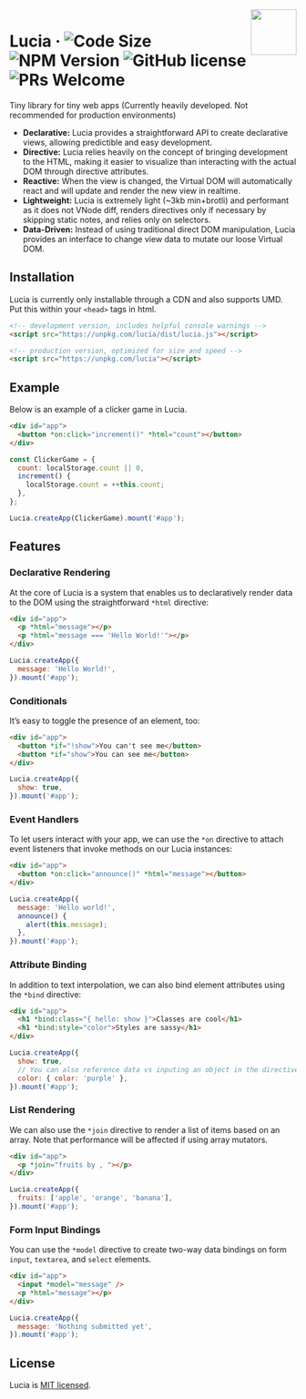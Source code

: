 <img src="https://raw.githubusercontent.com/aidenybai/lucia/master/.github/img/logo.svg" width="80px" align="right" />

# Lucia &middot; ![Code Size](https://badgen.net/badgesize/brotli/https/unpkg.com/lucia?color=7460E1&labelColor=1D1E32&style=flat-square) ![NPM Version](https://img.shields.io/npm/v/lucia?color=7460E1&labelColor=1D1E32&style=flat-square) ![GitHub license](https://img.shields.io/badge/license-MIT-blue.svg?color=7460E1&labelColor=1D1E32&style=flat-square) ![PRs Welcome](https://img.shields.io/badge/PRs-welcome-brightgreen.svg?color=7460E1&labelColor=1D1E32&style=flat-square)

Tiny library for tiny web apps (Currently heavily developed. Not recommended for production environments)

- **Declarative:** Lucia provides a straightforward API to create declarative views, allowing predictible and easy development.
- **Directive:** Lucia relies heavily on the concept of bringing development to the HTML, making it easier to visualize than interacting with the actual DOM through directive attributes.
- **Reactive:** When the view is changed, the Virtual DOM will automatically react and will update and render the new view in realtime.
- **Lightweight:** Lucia is extremely light (~3kb min+brotli) and performant as it does not VNode diff, renders directives only if necessary by skipping static notes, and relies only on selectors.
- **Data-Driven:** Instead of using traditional direct DOM manipulation, Lucia provides an interface to change view data to mutate our loose Virtual DOM.

## Installation

Lucia is currently only installable through a CDN and also supports UMD. Put this within your `<head>` tags in html.

```html
<!-- development version, includes helpful console warnings -->
<script src="https://unpkg.com/lucia/dist/lucia.js"></script>
```

```html
<!-- production version, optimized for size and speed -->
<script src="https://unpkg.com/lucia"></script>
```

## Example

Below is an example of a clicker game in Lucia.

```html
<div id="app">
  <button *on:click="increment()" *html="count"></button>
</div>
```

```js
const ClickerGame = {
  count: localStorage.count || 0,
  increment() {
    localStorage.count = ++this.count;
  },
};

Lucia.createApp(ClickerGame).mount('#app');
```

## Features

### Declarative Rendering

At the core of Lucia is a system that enables us to declaratively render data to the DOM using the straightforward `*html` directive:

```html
<div id="app">
  <p *html="message"></p>
  <p *html="message === 'Hello World!'"></p>
</div>
```

```js
Lucia.createApp({
  message: 'Hello World!',
}).mount('#app');
```

### Conditionals

It’s easy to toggle the presence of an element, too:

```html
<div id="app">
  <button *if="!show">You can't see me</button>
  <button *if="show">You can see me</button>
</div>
```

```js
Lucia.createApp({
  show: true,
}).mount('#app');
```

### Event Handlers

To let users interact with your app, we can use the `*on` directive to attach event listeners that invoke methods on our Lucia instances:

```html
<div id="app">
  <button *on:click="announce()" *html="message"></button>
</div>
```

```js
Lucia.createApp({
  message: 'Hello world!',
  announce() {
    alert(this.message);
  },
}).mount('#app');
```

### Attribute Binding

In addition to text interpolation, we can also bind element attributes using the `*bind` directive:

```html
<div id="app">
  <h1 *bind:class="{ hello: show }">Classes are cool</h1>
  <h1 *bind:style="color">Styles are sassy</h1>
</div>
```

```js
Lucia.createApp({
  show: true,
  // You can also reference data vs inputing an object in the directive itself
  color: { color: 'purple' },
}).mount('#app');
```

### List Rendering

We can also use the `*join` directive to render a list of items based on an array. Note that performance will be affected if using array mutators.

```html
<div id="app">
  <p *join="fruits by , "></p>
</div>
```

```js
Lucia.createApp({
  fruits: ['apple', 'orange', 'banana'],
}).mount('#app');
```

### Form Input Bindings

You can use the `*model` directive to create two-way data bindings on form `input`, `textarea`, and `select` elements.

```html
<div id="app">
  <input *model="message" />
  <p *html="message"></p>
</div>
```

```js
Lucia.createApp({
  message: 'Nothing submitted yet',
}).mount('#app');
```

## License

Lucia is [MIT licensed](LICENSE.md).
